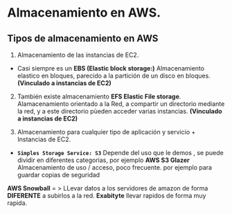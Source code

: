 # Almacenamiento en AWS. 

## **Tipos de almacenamiento en AWS**

1. Almacenamiento de las instancias de EC2. 

- Casi siempre es un **EBS (Elastic block storage:)** Almacenamiento elastico en bloques, parecido a la partición de un disco en bloques. **(Vinculado a instancias de EC2)**

2. También existe almacenamiento **EFS Elastic File storage**. Alamacenamiento orientado a la Red, a compartir un directorio mediante la red, y a este directorio pùeden acceder varias instancias. **(Vinculado a instancias de EC2)**

3. Almacenamiento para cualquier tipo de aplicación y servicio + Instancias de EC2. 

- **``Simples Storage Service: S3``**
Depende del uso que le demos , se puede dividir en diferentes categorias, por ejemplo **AWS S3 Glazer** Almacenamiento de uso / acceso, poco frecuente. por ejemplo para guardar copias de seguridad

**AWS Snowball** = > LLevar datos a los servidores de amazon de forma **DIFERENTE** a subirlos a la red. **Exabityte** llevar rapidos de forma muy rapida. 

